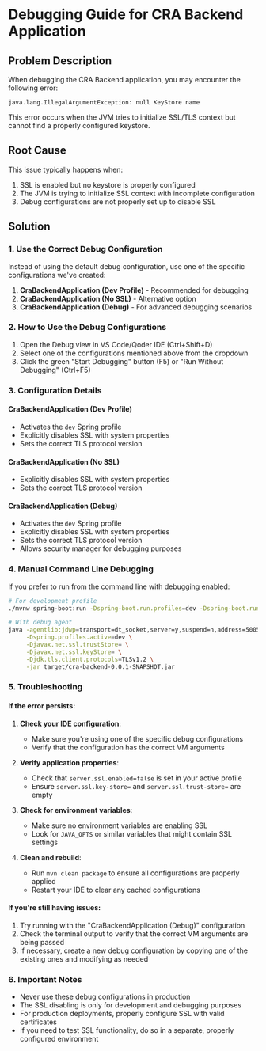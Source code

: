 # Debugging Guide for CRA Backend Application

## Problem Description

When debugging the CRA Backend application, you may encounter the following error:

```
java.lang.IllegalArgumentException: null KeyStore name
```

This error occurs when the JVM tries to initialize SSL/TLS context but cannot find a properly configured keystore.

## Root Cause

This issue typically happens when:
1. SSL is enabled but no keystore is properly configured
2. The JVM is trying to initialize SSL context with incomplete configuration
3. Debug configurations are not properly set up to disable SSL

## Solution

### 1. Use the Correct Debug Configuration

Instead of using the default debug configuration, use one of the specific configurations we've created:

1. **CraBackendApplication (Dev Profile)** - Recommended for debugging
2. **CraBackendApplication (No SSL)** - Alternative option
3. **CraBackendApplication (Debug)** - For advanced debugging scenarios

### 2. How to Use the Debug Configurations

1. Open the Debug view in VS Code/Qoder IDE (Ctrl+Shift+D)
2. Select one of the configurations mentioned above from the dropdown
3. Click the green "Start Debugging" button (F5) or "Run Without Debugging" (Ctrl+F5)

### 3. Configuration Details

#### CraBackendApplication (Dev Profile)
- Activates the `dev` Spring profile
- Explicitly disables SSL with system properties
- Sets the correct TLS protocol version

#### CraBackendApplication (No SSL)
- Explicitly disables SSL with system properties
- Sets the correct TLS protocol version

#### CraBackendApplication (Debug)
- Activates the `dev` Spring profile
- Explicitly disables SSL with system properties
- Sets the correct TLS protocol version
- Allows security manager for debugging purposes

### 4. Manual Command Line Debugging

If you prefer to run from the command line with debugging enabled:

```bash
# For development profile
./mvnw spring-boot:run -Dspring-boot.run.profiles=dev -Dspring-boot.run.jvmArguments="-Djavax.net.ssl.trustStore= -Djavax.net.ssl.keyStore= -Djdk.tls.client.protocols=TLSv1.2"

# With debug agent
java -agentlib:jdwp=transport=dt_socket,server=y,suspend=n,address=5005 \
     -Dspring.profiles.active=dev \
     -Djavax.net.ssl.trustStore= \
     -Djavax.net.ssl.keyStore= \
     -Djdk.tls.client.protocols=TLSv1.2 \
     -jar target/cra-backend-0.0.1-SNAPSHOT.jar
```

### 5. Troubleshooting

#### If the error persists:

1. **Check your IDE configuration**:
   - Make sure you're using one of the specific debug configurations
   - Verify that the configuration has the correct VM arguments

2. **Verify application properties**:
   - Check that `server.ssl.enabled=false` is set in your active profile
   - Ensure `server.ssl.key-store=` and `server.ssl.trust-store=` are empty

3. **Check for environment variables**:
   - Make sure no environment variables are enabling SSL
   - Look for `JAVA_OPTS` or similar variables that might contain SSL settings

4. **Clean and rebuild**:
   - Run `mvn clean package` to ensure all configurations are properly applied
   - Restart your IDE to clear any cached configurations

#### If you're still having issues:

1. Try running with the "CraBackendApplication (Debug)" configuration
2. Check the terminal output to verify that the correct VM arguments are being passed
3. If necessary, create a new debug configuration by copying one of the existing ones and modifying as needed

### 6. Important Notes

- Never use these debug configurations in production
- The SSL disabling is only for development and debugging purposes
- For production deployments, properly configure SSL with valid certificates
- If you need to test SSL functionality, do so in a separate, properly configured environment